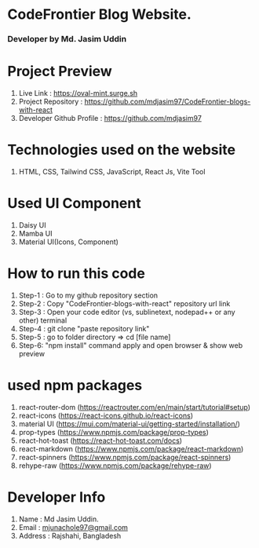 # CodeFrontier Blog Website.
### Developer by Md. Jasim Uddin

# Project Preview
1. Live Link : https://oval-mint.surge.sh
2. Project Repository : https://github.com/mdjasim97/CodeFrontier-blogs-with-react
3. Developer Github Profile : https://github.com/mdjasim97


# Technologies used on the website
1. HTML, CSS, Tailwind CSS, JavaScript, React Js, Vite Tool

# Used UI Component
1. Daisy UI
2. Mamba UI
3. Material UI(Icons, Component)


# How to run this code
1. Step-1 : Go to my github repository section
2. Step-2 : Copy "CodeFrontier-blogs-with-react" repository url link
3. Step-3 : Open your code editor (vs, sublinetext, nodepad++ or any other) terminal
4. Step-4 : git clone "paste repository link"
5. Step-5 : go to folder directory => cd [file name]
6. Step-6: "npm install" command apply and open browser & show web preview

# used npm packages
1. react-router-dom (https://reactrouter.com/en/main/start/tutorial#setup)
2. react-icons (https://react-icons.github.io/react-icons)
3. material UI (https://mui.com/material-ui/getting-started/installation/)
4. prop-types (https://www.npmjs.com/package/prop-types)
5. react-hot-toast (https://react-hot-toast.com/docs)
6. react-markdown (https://www.npmjs.com/package/react-markdown)
7. react-spinners (https://www.npmjs.com/package/react-spinners)
8. rehype-raw (https://www.npmjs.com/package/rehype-raw)


# Developer Info
1. Name : Md Jasim Uddin.
2. Email : mjunachole97@gmail.com
3. Address : Rajshahi, Bangladesh
